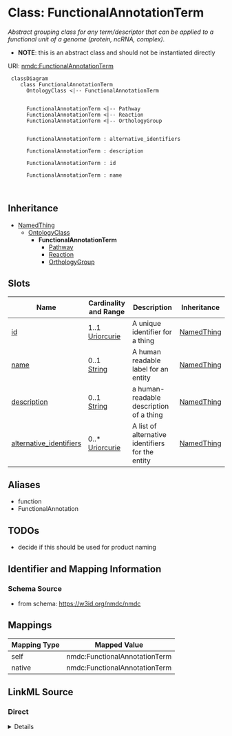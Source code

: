 # Class: FunctionalAnnotationTerm


_Abstract grouping class for any term/descriptor that can be applied to a functional unit of a genome (protein, ncRNA, complex)._




* __NOTE__: this is an abstract class and should not be instantiated directly


URI: [nmdc:FunctionalAnnotationTerm](https://w3id.org/nmdc/FunctionalAnnotationTerm)




```mermaid
 classDiagram
    class FunctionalAnnotationTerm
      OntologyClass <|-- FunctionalAnnotationTerm
      

      FunctionalAnnotationTerm <|-- Pathway
      FunctionalAnnotationTerm <|-- Reaction
      FunctionalAnnotationTerm <|-- OrthologyGroup
      
      
      FunctionalAnnotationTerm : alternative_identifiers
        
      FunctionalAnnotationTerm : description
        
      FunctionalAnnotationTerm : id
        
      FunctionalAnnotationTerm : name
        
      
```





## Inheritance
* [NamedThing](NamedThing.md)
    * [OntologyClass](OntologyClass.md)
        * **FunctionalAnnotationTerm**
            * [Pathway](Pathway.md)
            * [Reaction](Reaction.md)
            * [OrthologyGroup](OrthologyGroup.md)



## Slots

| Name | Cardinality and Range | Description | Inheritance |
| ---  | --- | --- | --- |
| [id](id.md) | 1..1 <br/> [Uriorcurie](Uriorcurie.md) | A unique identifier for a thing | [NamedThing](NamedThing.md) |
| [name](name.md) | 0..1 <br/> [String](String.md) | A human readable label for an entity | [NamedThing](NamedThing.md) |
| [description](description.md) | 0..1 <br/> [String](String.md) | a human-readable description of a thing | [NamedThing](NamedThing.md) |
| [alternative_identifiers](alternative_identifiers.md) | 0..* <br/> [Uriorcurie](Uriorcurie.md) | A list of alternative identifiers for the entity | [NamedThing](NamedThing.md) |







## Aliases


* function
* FunctionalAnnotation



## TODOs

* decide if this should be used for product naming

## Identifier and Mapping Information







### Schema Source


* from schema: https://w3id.org/nmdc/nmdc





## Mappings

| Mapping Type | Mapped Value |
| ---  | ---  |
| self | nmdc:FunctionalAnnotationTerm |
| native | nmdc:FunctionalAnnotationTerm |





## LinkML Source

<!-- TODO: investigate https://stackoverflow.com/questions/37606292/how-to-create-tabbed-code-blocks-in-mkdocs-or-sphinx -->

### Direct

<details>
```yaml
name: FunctionalAnnotationTerm
description: Abstract grouping class for any term/descriptor that can be applied to
  a functional unit of a genome (protein, ncRNA, complex).
todos:
- decide if this should be used for product naming
from_schema: https://w3id.org/nmdc/nmdc
aliases:
- function
- FunctionalAnnotation
is_a: OntologyClass
abstract: true

```
</details>

### Induced

<details>
```yaml
name: FunctionalAnnotationTerm
description: Abstract grouping class for any term/descriptor that can be applied to
  a functional unit of a genome (protein, ncRNA, complex).
todos:
- decide if this should be used for product naming
from_schema: https://w3id.org/nmdc/nmdc
aliases:
- function
- FunctionalAnnotation
is_a: OntologyClass
abstract: true
attributes:
  id:
    name: id
    description: A unique identifier for a thing. Must be either a CURIE shorthand
      for a URI or a complete URI
    from_schema: https://w3id.org/nmdc/nmdc
    rank: 1000
    identifier: true
    alias: id
    owner: FunctionalAnnotationTerm
    domain_of:
    - Biosample
    - Study
    - NamedThing
    - Activity
    range: uriorcurie
    required: true
    pattern: ^[a-zA-Z0-9][a-zA-Z0-9_\.]+:[a-zA-Z0-9_][a-zA-Z0-9_\-\/\.,]*$
  name:
    name: name
    description: A human readable label for an entity
    from_schema: https://w3id.org/nmdc/nmdc
    rank: 1000
    alias: name
    owner: FunctionalAnnotationTerm
    domain_of:
    - Protocol
    - QualityControlReport
    - NamedThing
    - PersonValue
    - Activity
    range: string
  description:
    name: description
    description: a human-readable description of a thing
    from_schema: https://w3id.org/nmdc/nmdc
    rank: 1000
    slot_uri: dcterms:description
    alias: description
    owner: FunctionalAnnotationTerm
    domain_of:
    - Study
    - NamedThing
    - ImageValue
    range: string
  alternative_identifiers:
    name: alternative_identifiers
    description: A list of alternative identifiers for the entity.
    from_schema: https://w3id.org/nmdc/nmdc
    rank: 1000
    multivalued: true
    alias: alternative_identifiers
    owner: FunctionalAnnotationTerm
    domain_of:
    - Biosample
    - Study
    - NamedThing
    - MetaboliteQuantification
    range: uriorcurie
    pattern: ^[a-zA-Z0-9][a-zA-Z0-9_\.]+:[a-zA-Z0-9_][a-zA-Z0-9_\-\/\.,]*$

```
</details>
